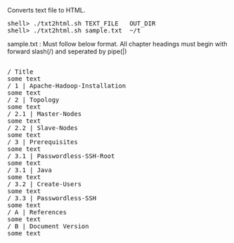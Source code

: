 Converts text file to HTML. 
<pre>
shell> ./txt2html.sh TEXT_FILE   OUT_DIR
shell> ./txt2html.sh sample.txt  ~/t
</pre>
sample.txt  : Must follow below format. All chapter headings must begin with forward slash(/) and seperated by pipe(|)
<pre> 
/ Title
some text
/ 1 | Apache-Hadoop-Installation
some text
/ 2 | Topology
some text
/ 2.1 | Master-Nodes
some text
/ 2.2 | Slave-Nodes
some text
/ 3 | Prerequisites
some text
/ 3.1 | Passwordless-SSH-Root
some text
/ 3.1 | Java
some text
/ 3.2 | Create-Users
some text
/ 3.3 | Passwordless-SSH
some text
/ A | References
some text
/ B | Document Version
some text
</pre>
